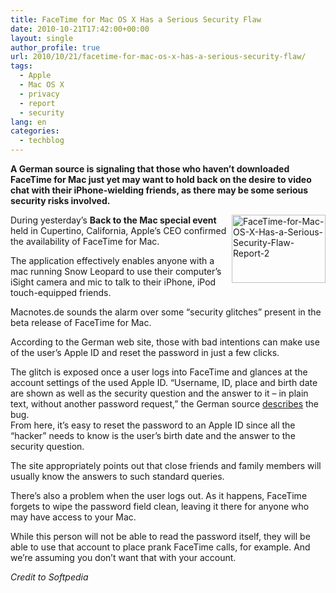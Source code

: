 ```yaml
---
title: FaceTime for Mac OS X Has a Serious Security Flaw
date: 2010-10-21T17:42:00+00:00
layout: single
author_profile: true
url: 2010/10/21/facetime-for-mac-os-x-has-a-serious-security-flaw/
tags:
  - Apple
  - Mac OS X
  - privacy
  - report
  - security
lang: en
categories: 
  - techblog
---
```

**A German source is signaling that those who haven’t downloaded FaceTime for Mac just yet may want to hold back on the desire to video chat with their iPhone-wielding friends, as there may be some serious security risks involved.**

[<img title="FaceTime-for-Mac-OS-X-Has-a-Serious-Security-Flaw-Report-2" border="0" alt="FaceTime-for-Mac-OS-X-Has-a-Serious-Security-Flaw-Report-2" align="right" src="http://lh6.ggpht.com/_vaUVXcmC3OI/TMB0eoF_yAI/AAAAAAAAC1A/3te8UHJBMJk/FaceTime-for-Mac-OS-X-Has-a-Serious-Security-Flaw-Report-2_thumb%5B4%5D.jpg?imgmax=800" width="150" height="109" />](http://lh4.ggpht.com/_vaUVXcmC3OI/TMB0ddqKBgI/AAAAAAAAC08/clLDLwtc5ZQ/s1600-h/FaceTime-for-Mac-OS-X-Has-a-Serious-Security-Flaw-Report-2%5B6%5D.jpg)During yesterday’s **Back to the Mac special event** held in Cupertino, California, Apple’s CEO confirmed the availability of FaceTime for Mac.

The application effectively enables anyone with a mac running Snow Leopard to use their computer’s iSight camera and mic to talk to their iPhone, iPod touch-equipped friends.

Macnotes.de sounds the alarm over some “security glitches” present in the beta release of FaceTime for Mac.

According to the German web site, those with bad intentions can make use of the user’s Apple ID and reset the password in just a few clicks.

The glitch is exposed once a user logs into FaceTime and glances at the account settings of the used Apple ID. “Username, ID, place and birth date are shown as well as the security question and the answer to it – in plain text, without another password request,” the German source [describes](http://www.macnotes.net/2010/10/21/facetime-for-mac-a-serious-threat-for-your-apple-id/) the bug.  
From here, it’s easy to reset the password to an Apple ID since all the “hacker” needs to know is the user’s birth date and the answer to the security question.

The site appropriately points out that close friends and family members will usually know the answers to such standard queries.

There’s also a problem when the user logs out. As it happens, FaceTime forgets to wipe the password field clean, leaving it there for anyone who may have access to your Mac.

While this person will not be able to read the password itself, they will be able to use that account to place prank FaceTime calls, for example. And we’re assuming you don’t want that with your account.

_Credit to Softpedia_